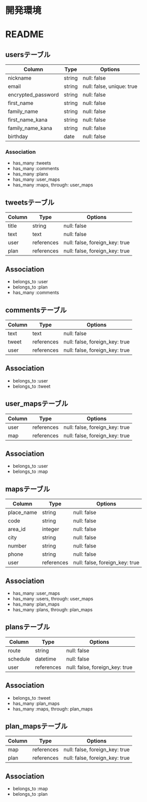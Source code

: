 # 開発環境


# README

## usersテーブル

| Column             | Type   | Options                   |
| ------------------ | ------ | ------------------------- |
| nickname           | string | null: false               |
| email              | string | null: false, unique: true |
| encrypted_password | string | null: false               |
| first_name         | string | null: false               |
| family_name        | string | null: false               |
| first_name_kana    | string | null: false               |
| family_name_kana   | string | null: false               |
| birthday           | date   | null: false               |


### Association

- has_many :tweets
- has_many :comments
- has_many :plans
- has_many :user_maps
- has_many :maps, through: user_maps


## tweetsテーブル

| Column  | Type       | Options                        |
| ------- | ---------- | ------------------------------ |
| title   | string     | null: false                    |
| text    | text       | null: false                    |
| user    | references | null: false, foreign_key: true |
| plan    | references | null: false, foreign_key: true |


## Association

- belongs_to :user
- belongs_to :plan
- has_many :comments

## commentsテーブル

| Column  | Type       | Options                        |
| ------- | ---------- | ------------------------------ |
| text    | text       | null: false                    |
| tweet   | references | null: false, foreign_key: true |
| user    | references | null: false, foreign_key: true |


## Association

- belongs_to :user
- belongs_to :tweet

## user_mapsテーブル

| Column     | Type       | Options                        |
| ---------- | ---------- | ------------------------------ |
| user       | references | null: false, foreign_key: true |
| map        | references | null: false, foreign_key: true |


## Association

- belongs_to :user
- belongs_to :map


## mapsテーブル

| Column     | Type       | Options                        |
| ---------- | ---------- | ------------------------------ |
| place_name | string     | null: false                    |
| code       | string     | null: false                    |
| area_id    | integer    | null: false                    |
| city       | string     | null: false                    |
| number     | string     | null: false                    |
| phone      | string     | null: false                    |
| user       | references | null: false, foreign_key: true |



## Association

- has_many :user_maps
- has_many :users, through: user_maps
- has_many :plan_maps
- has_many :plans, through: plan_maps

## plansテーブル

| Column   | Type       | Options                        |
| -------- | ---------- | ------------------------------ |
| route    | string     | null: false                    |
| schedule | datetime   | null: false                    |
| user     | references | null: false, foreign_key: true |



## Association

- belongs_to :tweet
- has_many :plan_maps
- has_many :maps, through: plan_maps

## plan_mapsテーブル

| Column   | Type       | Options                        |
| -------- | ---------- | ------------------------------ |
| map      | references | null: false, foreign_key: true |
| plan     | references | null: false, foreign_key: true |



## Association

- belongs_to :map
- belongs_to :plan